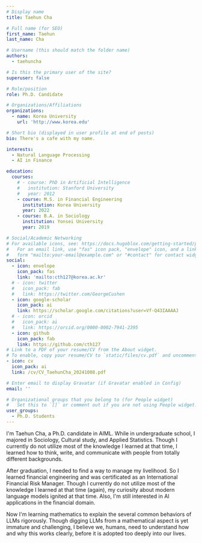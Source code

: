 ```yaml
---
# Display name
title: Taehun Cha

# Full name (for SEO)
first_name: Taehun
last_name: Cha

# Username (this should match the folder name)
authors:
  - taehuncha

# Is this the primary user of the site?
superuser: false

# Role/position
role: Ph.D. Candidate

# Organizations/Affiliations
organizations:
  - name: Korea University
    url: 'http://www.korea.edu'

# Short bio (displayed in user profile at end of posts)
bio: There's a cafe with my name.

interests:
  - Natural Language Processing
  - AI in Finance

education:
  courses:
    # - course: PhD in Artificial Intelligence
    #   institution: Stanford University
    #   year: 2012
    - course: M.S. in Financial Engineering
      institution: Korea University
      year: 2022
    - course: B.A. in Sociology
      institution: Yonsei University
      year: 2019

# Social/Academic Networking
# For available icons, see: https://docs.hugoblox.com/getting-started/page-builder/#icons
#   For an email link, use "fas" icon pack, "envelope" icon, and a link in the
#   form "mailto:your-email@example.com" or "#contact" for contact widget.
social:
  - icon: envelope
    icon_pack: fas
    link: 'mailto:cth127@korea.ac.kr'
  # - icon: twitter
  #   icon_pack: fab
  #   link: https://twitter.com/GeorgeCushen
  - icon: google-scholar
    icon_pack: ai
    link: https://scholar.google.com/citations?user=Vf-Q43IAAAAJ
  # - icon: orcid
  #   icon_pack: ai
  #   link: https://orcid.org/0000-0002-7941-2395
  - icon: github
    icon_pack: fab
    link: https://github.com/cth127
# Link to a PDF of your resume/CV from the About widget.
# To enable, copy your resume/CV to `static/files/cv.pdf` and uncomment the lines below.
- icon: cv
  icon_pack: ai
  link: /cv/CV_TaehunCha_20241008.pdf

# Enter email to display Gravatar (if Gravatar enabled in Config)
email: ''

# Organizational groups that you belong to (for People widget)
#   Set this to `[]` or comment out if you are not using People widget.
user_groups:
  - Ph.D. Students
---
```


I'm Taehun Cha, a Ph.D. candidate in AIML. While in undergraduate school, I majored in Sociology, Cultural study, and Applied Statistics. Though I currently do not utilize most of the knowledge I learned at that time, I learned how to think, write, and communicate with people from totally different backgrounds.

After graduation, I needed to find a way to manage my livelihood. So I learned financial engineering and was certificated as an International Financial Risk Manager. Though I currently do not utilize most of the knowledge I learned at that time (again), my curiosity about modern language models ignited at that time. Also, I'm still interested in AI applications in the financial domain.

Now I'm learning mathematics to explain the several common behaviors of LLMs rigorously. Though digging LLMs from a mathematical aspect is yet immature and challenging, I believe we, humans, need to understand how and why this works clearly, before it is adopted too deeply into our lives.
